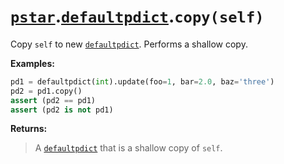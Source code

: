 # [`pstar`](/docs/pstar.md).[`defaultpdict`](/docs/pstar_defaultpdict.md).`copy(self)`

Copy `self` to new [`defaultpdict`](/docs/pstar_defaultpdict.md). Performs a shallow copy.

**Examples:**
```python
pd1 = defaultpdict(int).update(foo=1, bar=2.0, baz='three')
pd2 = pd1.copy()
assert (pd2 == pd1)
assert (pd2 is not pd1)
```

**Returns:**

>    A [`defaultpdict`](/docs/pstar_defaultpdict.md) that is a shallow copy of `self`.



